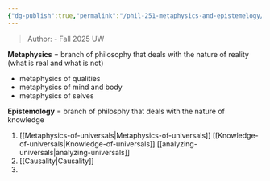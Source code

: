 ```yaml
---
{"dg-publish":true,"permalink":"/phil-251-metaphysics-and-epistemelogy/","tags":["class","philosophy","archived"]}
---
```


> Author:    - Fall 2025 UW

**Metaphysics** = branch of philosophy that deals with the nature of reality (what is real and what is not)
- metaphysics of qualities
- metaphysics of mind and body
- metaphysics of selves

**Epistemology** = branch of philosphy that deals with the nature of knowledge

1. [[Metaphysics-of-universals\|Metaphysics-of-universals]]
	[[Knowledge-of-universals\|Knowledge-of-universals]]
	[[analyzing-universals\|analyzing-universals]]
2. [[Causality\|Causality]]
3. 
